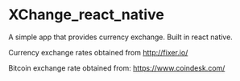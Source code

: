 # XChange_react_native
A simple app that provides currency exchange. Built in react native.

Currency exchange rates obtained from http://fixer.io/

Bitcoin exchange rate obtained from: https://www.coindesk.com/
